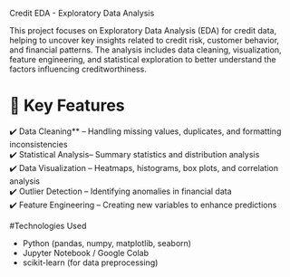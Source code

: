 
Credit EDA - Exploratory Data Analysis

This project focuses on Exploratory Data Analysis (EDA) for credit data, helping to uncover key insights related to credit risk, customer behavior, and financial patterns. The analysis includes data cleaning, visualization, feature engineering, and statistical exploration to better understand the factors influencing creditworthiness.  

# 🔹 Key Features  
✔️ Data Cleaning** – Handling missing values, duplicates, and formatting inconsistencies  
✔️ Statistical Analysis– Summary statistics and distribution analysis  
✔️ Data Visualization – Heatmaps, histograms, box plots, and correlation analysis  
✔️ Outlier Detection – Identifying anomalies in financial data  
✔️ Feature Engineering – Creating new variables to enhance predictions  

#Technologies Used  
- Python (pandas, numpy, matplotlib, seaborn)  
- Jupyter Notebook / Google Colab  
- scikit-learn (for data preprocessing)  

